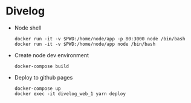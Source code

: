 # Divelog

* Node shell

      docker run -it -v $PWD:/home/node/app -p 80:3000 node /bin/bash
      docker run -it -v $PWD:/home/node/app node /bin/bash

* Create node dev environment

      docker-compose build

* Deploy to github pages

      docker-compose up
      docker exec -it divelog_web_1 yarn deploy